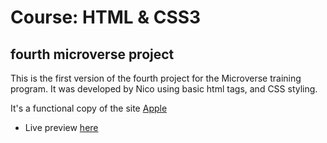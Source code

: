 # Course: HTML & CSS3
## fourth microverse project

This is the first version of the fourth project for the Microverse training program.
It was developed by Nico using basic html tags, and CSS styling.

It's a functional copy of the site [Apple](https://web.archive.org/web/20140301004610/http://www.apple.com/)

* Live preview [here](https://nicolasmarino99.github.io/Apple-website-clone/)
